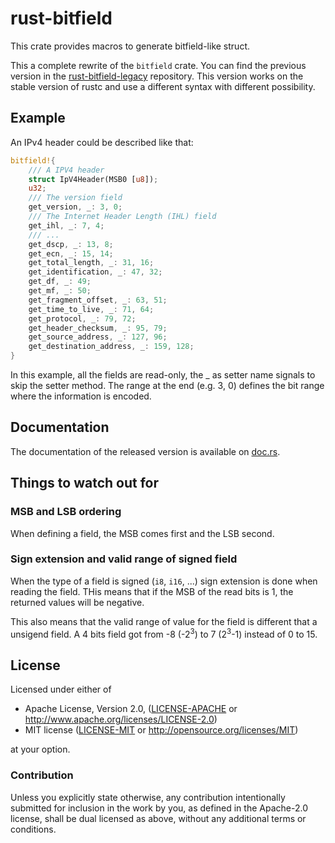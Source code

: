 rust-bitfield
=============

This crate provides macros to generate bitfield-like struct.

This a complete rewrite of the `bitfield` crate.
You can find the previous version in the [rust-bitfield-legacy](https://github.com/dzamlo/rust-bitfield-legacy) repository. This version works on the stable version of rustc and use a different syntax with different possibility.


## Example

An IPv4 header could be described like that:

```rust
bitfield!{
    /// A IPV4 header
    struct IpV4Header(MSB0 [u8]);
    u32;
    /// The version field
    get_version, _: 3, 0;
    /// The Internet Header Length (IHL) field
    get_ihl, _: 7, 4;
    /// ...
    get_dscp, _: 13, 8;
    get_ecn, _: 15, 14;
    get_total_length, _: 31, 16;
    get_identification, _: 47, 32;
    get_df, _: 49;
    get_mf, _: 50;
    get_fragment_offset, _: 63, 51;
    get_time_to_live, _: 71, 64;
    get_protocol, _: 79, 72;
    get_header_checksum, _: 95, 79;
    get_source_address, _: 127, 96;
    get_destination_address, _: 159, 128;
}
```

In this example, all the fields are read-only, the _ as setter name signals to skip the setter method.
The range at the end (e.g. 3, 0) defines the bit range where the information is encoded.

## Documentation

The documentation of the released version is available on [doc.rs](https://docs.rs/bitfield).

## Things to watch out for

### MSB and LSB ordering

When defining a field, the MSB comes first and the LSB second.

### Sign extension and valid range of signed field

When the type of a field is signed (`i8`, `i16`, ...) sign extension is done when reading the field. THis means that if the MSB of the read bits is 1, the returned values will be negative.

This also means that the valid range of value for the field is different that a unsigend field. A 4 bits field got from -8 (-2<sup>3</sup>) to 7 (2<sup>3</sup>-1) instead of 0 to 15.

## License

Licensed under either of

 * Apache License, Version 2.0, ([LICENSE-APACHE](LICENSE-APACHE) or http://www.apache.org/licenses/LICENSE-2.0)
 * MIT license ([LICENSE-MIT](LICENSE-MIT) or http://opensource.org/licenses/MIT)

at your option.

### Contribution

Unless you explicitly state otherwise, any contribution intentionally
submitted for inclusion in the work by you, as defined in the Apache-2.0
license, shall be dual licensed as above, without any additional terms or
conditions.
